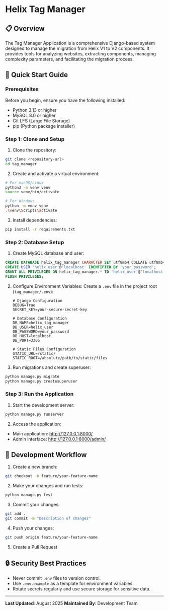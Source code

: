 # Helix Tag Manager

## 📋 Overview

The Tag Manager Application is a comprehensive Django-based system designed to manage the migration from Helix V1 to V2 components. It provides tools for analyzing websites, extracting components, managing complexity parameters, and facilitating the migration process.

## 🚀 Quick Start Guide

### Prerequisites

Before you begin, ensure you have the following installed:
- Python 3.13 or higher
- MySQL 8.0 or higher
- Git LFS (Large File Storage)
- pip (Python package installer)

### Step 1: Clone and Setup

1. Clone the repository:
```bash
git clone <repository-url>
cd tag_manager
```

2. Create and activate a virtual environment:
```bash
# For macOS/Linux
python3 -m venv venv
source venv/bin/activate

# For Windows
python -m venv venv
.\venv\Scripts\activate
```

3. Install dependencies:
```bash
pip install -r requirements.txt
```

### Step 2: Database Setup

1. Create MySQL database and user:
```sql
CREATE DATABASE helix_tag_manager CHARACTER SET utf8mb4 COLLATE utf8mb4_unicode_ci;
CREATE USER 'helix_user'@'localhost' IDENTIFIED BY 'your_password';
GRANT ALL PRIVILEGES ON helix_tag_manager.* TO 'helix_user'@'localhost';
FLUSH PRIVILEGES;
```

2. Configure Environment Variables:
   Create a `.env` file in the project root (`tag_manager/.env`):
   ```env
   # Django Configuration
   DEBUG=True
   SECRET_KEY=your-secure-secret-key

   # Database Configuration
   DB_NAME=helix_tag_manager
   DB_USER=helix_user
   DB_PASSWORD=your_password
   DB_HOST=localhost
   DB_PORT=3306

   # Static Files Configuration
   STATIC_URL=/static/
   STATIC_ROOT=/absolute/path/to/static/files
   ```

3. Run migrations and create superuser:
```bash
python manage.py migrate
python manage.py createsuperuser
```

### Step 3: Run the Application

1. Start the development server:
```bash
python manage.py runserver
```

2. Access the application:
- Main application: http://127.0.0.1:8000/
- Admin interface: http://127.0.0.1:8000/admin/

## 📝 Development Workflow

1. Create a new branch:
```bash
git checkout -b feature/your-feature-name
```

2. Make your changes and run tests:
```bash
python manage.py test
```

3. Commit your changes:
```bash
git add .
git commit -m "Description of changes"
```

4. Push your changes:
```bash
git push origin feature/your-feature-name
```

5. Create a Pull Request

## 🔒 Security Best Practices

- Never commit `.env` files to version control.
- Use `.env.example` as a template for environment variables.
- Rotate secrets regularly and use secure storage for sensitive data.

---

**Last Updated**: August 2025
**Maintained By**: Development Team
